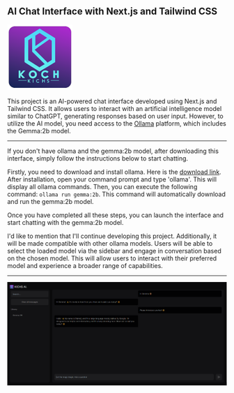 <h2>AI Chat Interface with Next.js and Tailwind CSS</h2>
<img src='public/ailogo.png' width='150px'/>

This project is an AI-powered chat interface developed using Next.js and Tailwind CSS. It allows users to interact with an artificial intelligence model similar to ChatGPT, generating responses based on user input. However, to utilize the AI model, you need access to the [Ollama](https://ollama.com/) platform, which includes the Gemma:2b model.

---

If you don't have ollama and the gemma:2b model, after downloading this interface, simply follow the instructions below to start chatting.

Firstly, you need to download and install ollama. Here is the [download link](https://ollama.com/download). After installation, open your command prompt and type 'ollama'. This will display all ollama commands. Then, you can execute the following command: ```ollama run gemma:2b```. This command will automatically download and run the gemma:2b model.

Once you have completed all these steps, you can launch the interface and start chatting with the gemma:2b model.

I'd like to mention that I'll continue developing this project. Additionally, it will be made compatible with other ollama models. Users will be able to select the loaded model via the sidebar and engage in conversation based on the chosen model. This will allow users to interact with their preferred model and experience a broader range of capabilities.

---
<img src='public/ss.png'/>
